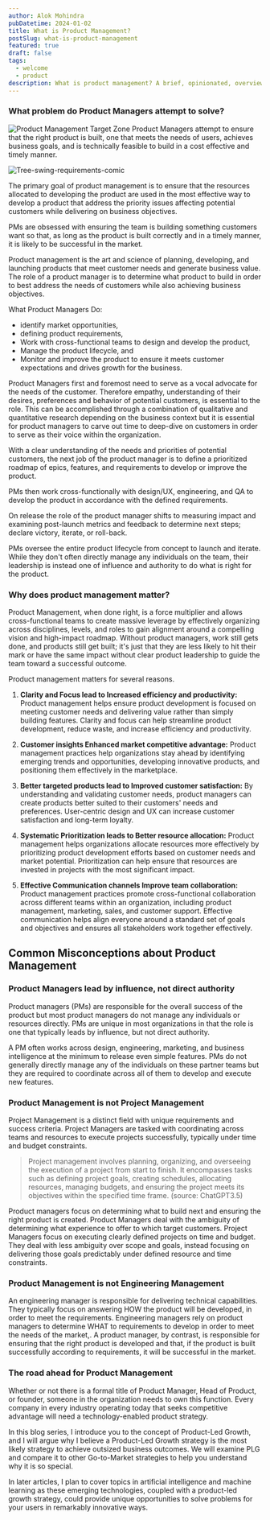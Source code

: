 ```yaml
---
author: Alok Mohindra
pubDatetime: 2024-01-02
title: What is Product Management?
postSlug: what-is-product-management
featured: true
draft: false
tags:
  - welcome
  - product
description: What is product management? A brief, opinionated, overview of the field
---
```

### What problem do Product Managers attempt to solve?
![Product Management Target Zone](@assets/images/pm_target_zone.png)
Product Managers attempt to ensure that the right product is built, one that meets the needs of users, achieves business goals, and is technically feasible to build in a cost effective and timely manner.

![Tree-swing-requirements-comic](@assets/images/tree-swing-comic.jpg)

The primary goal of product management is to ensure that the resources allocated to developing the product are used in the most effective way to develop a product that address the priority issues affecting potential customers while delivering on business objectives.

PMs are obsessed with ensuring the team is building something customers want so that, as long as the product is built correctly and in a timely manner, it is likely to be successful in the market.

Product management is the art and science of planning, developing, and launching products that meet customer needs and generate business value. The role of a product manager is to determine what product to build in order to best address the needs of customers while also achieving business objectives.

What Product Managers Do:
* identify market opportunities, 
* defining product requirements, 
* Work with cross-functional teams to design and develop the product, 
* Manage the product lifecycle, and 
* Monitor and improve the product to ensure it meets customer expectations and drives growth for the business.

Product Managers first and foremost need to serve as a vocal advocate for the needs of the customer. Therefore empathy, understanding of their desires, preferences and behavior of potential customers, is essential to the role. This can be accomplished through a combination of qualitative and quantitative research depending on the business context but it is essential for product managers to carve out time to deep-dive on customers in order to serve as their voice within the organization.

With a clear understanding of the needs and priorities of potential customers, the next job of the product manager is to define a prioritized roadmap of epics, features, and requirements to develop or improve the product. 

PMs then work cross-functionally with design/UX, engineering, and QA to develop the product in accordance with the defined requirements.

On release the role of the product manager shifts to measuring impact and examining post-launch metrics and feedback to determine next steps; declare victory, iterate, or roll-back.

PMs oversee the entire product lifecycle from concept to launch and iterate. While they don't often directly manage any individuals on the team, their leadership is instead one of influence and authority to do what is right for the product.

### Why does product management matter?

Product Management, when done right, is a force multiplier and allows cross-functional teams to create massive leverage by effectively organizing across disciplines, levels, and roles to gain alignment around a compelling vision and high-impact roadmap. Without product managers, work still gets done, and products still get built; it's just that they are less likely to hit their mark or have the same impact without clear product leadership to guide the team toward a successful outcome.

Product management matters for several reasons.

1. **Clarity and Focus lead to Increased efficiency and productivity:** Product management helps ensure product development is focused on meeting customer needs and delivering value rather than simply building features. Clarity and focus can help streamline product development, reduce waste, and increase efficiency and productivity.

2. **Customer insights Enhanced market competitive advantage:** Product management practices help organizations stay ahead by identifying emerging trends and opportunities, developing innovative products, and positioning them effectively in the marketplace.

4. **Better targeted products lead to Improved customer satisfaction:** By understanding and validating customer needs, product managers can create products better suited to their customers' needs and preferences. User-centric design and UX can increase customer satisfaction and long-term loyalty.

5. **Systematic Prioritization leads to Better resource allocation:** Product management helps organizations allocate resources more effectively by prioritizing product development efforts based on customer needs and market potential. Prioritization can help ensure that resources are invested in projects with the most significant impact.

6. **Effective Communication channels Improve team collaboration:** Product management practices promote cross-functional collaboration across different teams within an organization, including product management, marketing, sales, and customer support. Effective communication helps align everyone around a standard set of goals and objectives and ensures all stakeholders work together effectively.

## Common Misconceptions about Product Management

### Product Managers lead by influence, not direct authority

Product managers (PMs) are responsible for the overall success of the product but most product managers do not manage any individuals or resources directly. PMs are unique in most organizations in that the role is one that typically leads by influence, but not direct authority.

A PM often works across design, engineering, marketing, and business intelligence at the minimum to release even simple features. PMs do not generally directly manage any of the individuals on these partner teams but they are required to coordinate across all of them to develop and execute new features.
### Product Management is not Project Management

Project Management is a distinct field with unique requirements and success criteria. Project Managers are tasked with coordinating across teams and resources to execute projects successfully, typically under time and budget constraints. 

> Project management involves planning, organizing, and overseeing the execution of a project from start to finish. It encompasses tasks such as defining project goals, creating schedules, allocating resources, managing budgets, and ensuring the project meets its objectives within the specified time frame. (source: ChatGPT3.5)

Product managers focus on determining what to build next and ensuring the right product is created. Product Managers deal with the ambiguity of determining what experience to offer to which target customers. Project Managers focus on executing clearly defined projects on time and budget. They deal with less ambiguity over scope and goals, instead focusing on delivering those goals predictably under defined resource and time constraints.
### Product Management is not Engineering Management

An engineering manager is responsible for delivering technical capabilities. They typically focus on answering HOW the product will be developed, in order to meet the requirements. Engineering managers rely on product managers to determine WHAT to requirements to develop in order to meet the needs of the market,. A product manager, by contrast, is responsible for ensuring that the right product is developed and that, if the product is built successfully according to requirements, it will be successful in the market.
### The road ahead for Product Management

Whether or not there is a formal title of Product Manager, Head of Product, or founder, someone in the organization needs to own this function. Every company in every industry operating today that seeks competitive advantage will need a technology-enabled product strategy. 

In this blog series, I introduce you to the concept of Product-Led Growth, and I will argue why I believe a Product-Led Growth strategy is the most likely strategy to achieve outsized business outcomes. We will examine PLG and compare it to other Go-to-Market strategies to help you understand why it is so special.

In later articles, I plan to cover topics in artificial intelligence and machine learning as these emerging technologies, coupled with a product-led growth strategy, could provide unique opportunities to solve problems for your users in remarkably innovative ways.